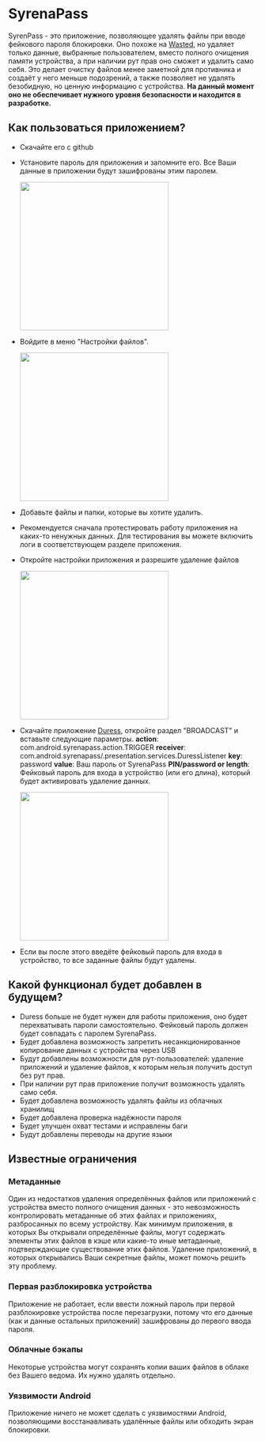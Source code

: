 # SyrenaPass
SyrenPass - это приложение, позволяющее удалять файлы при вводе фейкового пароля блокировки. Оно похоже на [Wasted](https://github.com/x13a/Wasted), но удаляет только данные, выбранные пользователем, вместо полного очищения памяти устройства, а при наличии рут прав оно сможет и удалить само себя. Это делает очистку файлов менее заметной для противника и создаёт у него меньше подозрений, а также позволяет не удалять безобидную, но ценную информацию с устройства.
**На данный момент оно не обеспечивает нужного уровня безопасности и находится в разработке.**
## Как пользоваться приложением?
* Скачайте его с github
* Установите пароль для приложения и запомните его. Все Ваши данные в приложении будут зашифрованы этим паролем.

  <img src="./img/enter_password.jpg" width="300"/>
* Войдите в меню "Настройки файлов".

  <img src="./img/setup_files.jpg" width="300"/>
* Добавьте файлы и папки, которые вы хотите удалить.
* Рекомендуется сначала протестировать работу приложения на каких-то ненужных данных. Для тестирования вы можете включить логи в соответствующем разделе приложения.
* Откройте настройки приложения и разрешите удаление файлов

  <img src="./img/enable_deletion.jpg" width="300"/>
* Скачайте приложение [Duress](https://github.com/x13a/Duress), откройте раздел "BROADCAST" и вставьте следующие параметры.
  **action**: com.android.syrenapass.action.TRIGGER
  **receiver**: com.android.syrenapass/.presentation.services.DuressListener
  **key**: password
  **value**: Ваш пароль от SyrenaPass
  **PIN/password or length**: Фейковый пароль для входа в устройство (или его длина), который будет активировать удаление данных.

  <img src="./img/setup_duress.jpg" width="300"/>
* Если вы после этого введёте фейковый пароль для входа в устройство, то все заданные файлы будут удалены.
## Какой функционал будет добавлен в будущем?
* Duress больше не будет нужен для работы приложения, оно будет перехватывать пароли самостоятельно. Фейковый пароль должен будет совпадать с паролем SyrenaPass.
* Будет добавлена возможность запретить несанкционированное копирование данных с устройства через USB
* Будут добавлены возможности для рут-пользователей: удаление приложений и удаление файлов, к которым нельзя получить доступ без рут прав.
* При наличии рут прав приложение получит возможность удалять само себя.
* Будет добавлена возможность удалять файлы из облачных хранилищ
* Будет добавлена проверка надёжности пароля
* Будет улучшен охват тестами и исправлены баги
* Будут добавлены переводы на другие языки

## Известные ограничения

### Метаданные
Один из недостатков удаления определённых файлов или приложений с устройства вместо полного очищения данных - это невозможность контролировать метаданные об этих файлах и приложениях, разбросанных по всему устройству. Как минимум приложения, в которых Вы открывали определённые файлы, могут содержать элементы этих файлов в кэше или какие-то иные метаданные, подтверждающие существование этих файлов. Удаление приложений, в которых открывались Ваши секретные файлы, может помочь решить эту проблему.
### Первая разблокировка устройства
Приложение не работает, если ввести ложный пароль при первой разблокировке устройства после перезагрузки, потому что его данные (как и данные остальных приложений) зашифрованы до первого ввода пароля.
### Облачные бэкапы
Некоторые устройства могут сохранять копии ваших файлов в облаке без Вашего ведома. Их нужно удалять отдельно.
### Уязвимости Android
Приложение ничего не может сделать с уязвимостями Android, позволяющими восстанавливать удалённые файлы или обходить экран блокировки.
